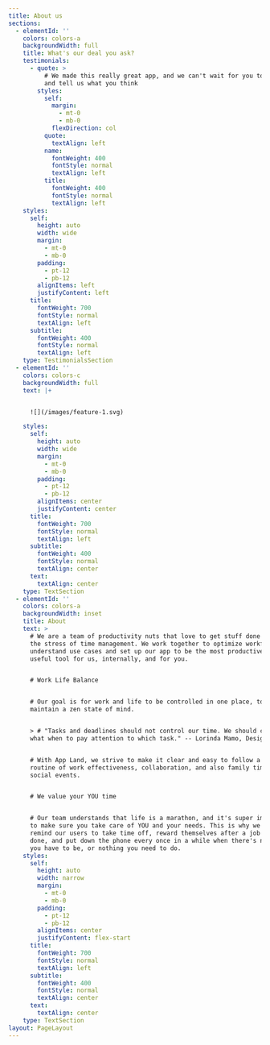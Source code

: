 ```yaml
---
title: About us
sections:
  - elementId: ''
    colors: colors-a
    backgroundWidth: full
    title: What's our deal you ask?
    testimonials:
      - quote: >
          # We made this really great app, and we can't wait for you to use it
          and tell us what you think
        styles:
          self:
            margin:
              - mt-0
              - mb-0
            flexDirection: col
          quote:
            textAlign: left
          name:
            fontWeight: 400
            fontStyle: normal
            textAlign: left
          title:
            fontWeight: 400
            fontStyle: normal
            textAlign: left
    styles:
      self:
        height: auto
        width: wide
        margin:
          - mt-0
          - mb-0
        padding:
          - pt-12
          - pb-12
        alignItems: left
        justifyContent: left
      title:
        fontWeight: 700
        fontStyle: normal
        textAlign: left
      subtitle:
        fontWeight: 400
        fontStyle: normal
        textAlign: left
    type: TestimonialsSection
  - elementId: ''
    colors: colors-c
    backgroundWidth: full
    text: |+


      ![](/images/feature-1.svg)

    styles:
      self:
        height: auto
        width: wide
        margin:
          - mt-0
          - mb-0
        padding:
          - pt-12
          - pb-12
        alignItems: center
        justifyContent: center
      title:
        fontWeight: 700
        fontStyle: normal
        textAlign: left
      subtitle:
        fontWeight: 400
        fontStyle: normal
        textAlign: center
      text:
        textAlign: center
    type: TextSection
  - elementId: ''
    colors: colors-a
    backgroundWidth: inset
    title: About
    text: >
      # We are a team of productivity nuts that love to get stuff done without
      the stress of time management. We work together to optimize workflows,
      understand use cases and set up our app to be the most productive and
      useful tool for us, internally, and for you.


      # Work Life Balance


      # Our goal is for work and life to be controlled in one place, to help you
      maintain a zen state of mind.


      > # "Tasks and deadlines should not control our time. We should control
      what when to pay attention to which task." -- Lorinda Mamo, Designer


      # With App Land, we strive to make it clear and easy to follow a healthy
      routine of work effectiveness, collaboration, and also family time and
      social events.


      # We value your YOU time


      # Our team understands that life is a marathon, and it's super important
      to make sure you take care of YOU and your needs. This is why we try to
      remind our users to take time off, reward themselves after a job well
      done, and put down the phone every once in a while when there's nowhere
      you have to be, or nothing you need to do.
    styles:
      self:
        height: auto
        width: narrow
        margin:
          - mt-0
          - mb-0
        padding:
          - pt-12
          - pb-12
        alignItems: center
        justifyContent: flex-start
      title:
        fontWeight: 700
        fontStyle: normal
        textAlign: left
      subtitle:
        fontWeight: 400
        fontStyle: normal
        textAlign: center
      text:
        textAlign: center
    type: TextSection
layout: PageLayout
---
```

